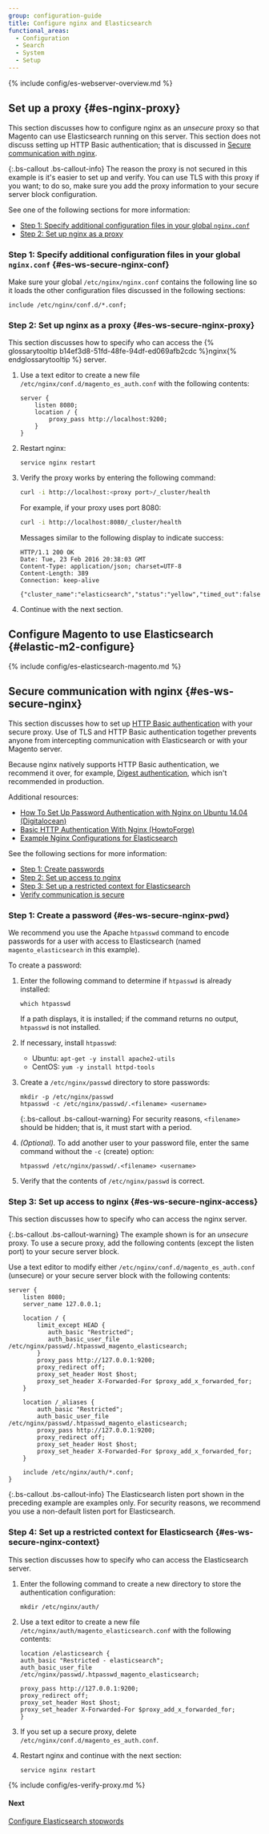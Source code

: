 ```yaml
---
group: configuration-guide
title: Configure nginx and Elasticsearch
functional_areas:
  - Configuration
  - Search
  - System
  - Setup
---
```


{% include config/es-webserver-overview.md %}

## Set up a proxy {#es-nginx-proxy}

This section discusses how to configure nginx as an *unsecure* proxy so that Magento can use Elasticsearch running on this server. This section does not discuss setting up HTTP Basic authentication; that is discussed in [Secure communication with nginx](#es-ws-secure-nginx).

{:.bs-callout .bs-callout-info}
The reason the proxy is not secured in this example is it's easier to set up and verify. You can use TLS with this proxy if you want; to do so, make sure you add the proxy information to your secure server block configuration.

See one of the following sections for more information:

*	[Step 1: Specify additional configuration files in your global `nginx.conf`](#es-ws-secure-nginx-conf)
*	[Step 2: Set up nginx as a proxy](#es-ws-secure-nginx-proxy)

### Step 1: Specify additional configuration files in your global `nginx.conf` {#es-ws-secure-nginx-conf}

Make sure your global `/etc/nginx/nginx.conf` contains the following line so it loads the other configuration files discussed in the following sections:

```
include /etc/nginx/conf.d/*.conf;
```

### Step 2: Set up nginx as a proxy {#es-ws-secure-nginx-proxy}

This section discusses how to specify who can access the {% glossarytooltip b14ef3d8-51fd-48fe-94df-ed069afb2cdc %}nginx{% endglossarytooltip %} server.

1.	Use a text editor to create a new file `/etc/nginx/conf.d/magento_es_auth.conf` with the following contents:

		server {
			listen 8080;
			location / {
				proxy_pass http://localhost:9200;
			}
		}

2.	Restart nginx:

		service nginx restart
3.  Verify the proxy works by entering the following command:

    ```bash
    curl -i http://localhost:<proxy port>/_cluster/health
    ```

    For example, if your proxy uses port 8080:

    ```bash
    curl -i http://localhost:8080/_cluster/health
    ```

    Messages similar to the following display to indicate success:

    ```terminal
    HTTP/1.1 200 OK
    Date: Tue, 23 Feb 2016 20:38:03 GMT
    Content-Type: application/json; charset=UTF-8
    Content-Length: 389
    Connection: keep-alive

    {"cluster_name":"elasticsearch","status":"yellow","timed_out":false,"number_of_nodes":1,"number_of_data_nodes":1,"active_primary_shards":5,"active_shards":5,"relocating_shards":0,"initializing_shards":0,"unassigned_shards":5,"delayed_unassigned_shards":0,"number_of_pending_tasks":0,"number_of_in_flight_fetch":0,"task_max_waiting_in_queue_millis":0,"active_shards_percent_as_number":50.0}
    ```

4.	Continue with the next section.

## Configure Magento to use Elasticsearch {#elastic-m2-configure}

{% include config/es-elasticsearch-magento.md %}

## Secure communication with nginx {#es-ws-secure-nginx}

This section discusses how to set up [HTTP Basic authentication](http://nginx.org/en/docs/http/ngx_http_auth_basic_module.html) with your secure proxy. Use of TLS and HTTP Basic authentication together prevents anyone from intercepting communication with Elasticsearch or with your Magento server.

Because nginx natively supports HTTP Basic authentication, we recommend it over, for example, [Digest authentication](https://www.nginx.com/resources/wiki/modules/auth_digest/), which isn't recommended in production.

Additional resources:

*	[How To Set Up Password Authentication with Nginx on Ubuntu 14.04 (Digitalocean)](https://www.digitalocean.com/community/tutorials/how-to-set-up-password-authentication-with-nginx-on-ubuntu-14-04)
*	[Basic HTTP Authentication With Nginx (HowtoForge)](https://www.howtoforge.com/basic-http-authentication-with-nginx)
*	[Example Nginx Configurations for Elasticsearch](https://gist.github.com/karmi/b0a9b4c111ed3023a52d)

See the following sections for more information:

*	[Step 1: Create passwords](#es-ws-secure-nginx-pwd)
*	[Step 2: Set up access to nginx](#es-ws-secure-nginx-access)
*	[Step 3: Set up a restricted context for Elasticsearch](#es-ws-secure-nginx-context)
*	[Verify communication is secure](#es-ws-secure-verify)

### Step 1: Create a password {#es-ws-secure-nginx-pwd}

We recommend you use the Apache `htpasswd` command to encode passwords for a user with access to Elasticsearch (named `magento_elasticsearch` in this example).

To create a password:

1.	Enter the following command to determine if `htpasswd` is already installed:

		which htpasswd

	If a path displays, it is installed; if the command returns no output, `htpasswd` is not installed.
2.	If necessary, install `htpasswd`:

	*	Ubuntu: `apt-get -y install apache2-utils`
	*	CentOS: `yum -y install httpd-tools`
3.	Create a `/etc/nginx/passwd` directory to store passwords:

		mkdir -p /etc/nginx/passwd
		htpasswd -c /etc/nginx/passwd/.<filename> <username>

	{:.bs-callout .bs-callout-warning}
	For security reasons, `<filename>` should be hidden; that is, it must start with a period.

5.	*(Optional).* To add another user to your password file, enter the same command without the `-c` (create) option:

		htpasswd /etc/nginx/passwd/.<filename> <username>
6.	Verify that the contents of `/etc/nginx/passwd` is correct.

### Step 3: Set up access to nginx {#es-ws-secure-nginx-access}

This section discusses how to specify who can access the nginx server.

{:.bs-callout .bs-callout-warning}
The example shown is for an *unsecure* proxy. To use a secure proxy, add the following contents (except the listen port) to your secure server block.

Use a text editor to modify either `/etc/nginx/conf.d/magento_es_auth.conf` (unsecure) or your secure server block with the following contents:

	server {
		listen 8080;
		server_name 127.0.0.1;

		location / {
			limit_except HEAD {
			   auth_basic "Restricted";
			   auth_basic_user_file  /etc/nginx/passwd/.htpasswd_magento_elasticsearch;
			}
			proxy_pass http://127.0.0.1:9200;
			proxy_redirect off;
			proxy_set_header Host $host;
			proxy_set_header X-Forwarded-For $proxy_add_x_forwarded_for;
		}

		location /_aliases {
			auth_basic "Restricted";
			auth_basic_user_file  /etc/nginx/passwd/.htpasswd_magento_elasticsearch;
			proxy_pass http://127.0.0.1:9200;
			proxy_redirect off;
			proxy_set_header Host $host;
			proxy_set_header X-Forwarded-For $proxy_add_x_forwarded_for;
		}

		include /etc/nginx/auth/*.conf;
	}

{:.bs-callout .bs-callout-info}
The Elasticsearch listen port shown in the preceding example are examples only. For security reasons, we recommend you use a non-default listen port for Elasticsearch.

### Step 4: Set up a restricted context for Elasticsearch {#es-ws-secure-nginx-context}

This section discusses how to specify who can access the Elasticsearch server.

1.	Enter the following command to create a new directory to store the authentication configuration:

		mkdir /etc/nginx/auth/

2.	Use a text editor to create a new file `/etc/nginx/auth/magento_elasticsearch.conf` with the following contents:

		location /elasticsearch {
		auth_basic "Restricted - elasticsearch";
		auth_basic_user_file /etc/nginx/passwd/.htpasswd_magento_elasticsearch;

		proxy_pass http://127.0.0.1:9200;
		proxy_redirect off;
		proxy_set_header Host $host;
		proxy_set_header X-Forwarded-For $proxy_add_x_forwarded_for;
		}
3.	If you set up a secure proxy, delete `/etc/nginx/conf.d/magento_es_auth.conf`.
4.	Restart nginx and continue with the next section:

		service nginx restart

{% include config/es-verify-proxy.md %}

#### Next

[Configure Elasticsearch stopwords]({{page.baseurl}}/config-guide/elasticsearch/es-config-stopwords.html)
